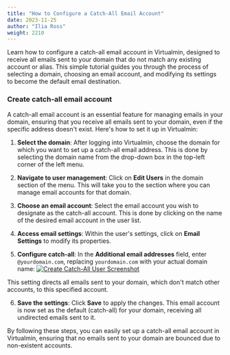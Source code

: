 ```yaml
---
title: "How to Configure a Catch-All Email Account"
date: 2023-11-25
author: "Ilia Ross"
weight: 2210
---
```

Learn how to configure a catch-all email account in Virtualmin, designed to receive all emails sent to your domain that do not match any existing account or alias. This simple tutorial guides you through the process of selecting a domain, choosing an email account, and modifying its settings to become the default email destination.

### Create catch-all email account

A catch-all email account is an essential feature for managing emails in your domain, ensuring that you receive all emails sent to your domain, even if the specific address doesn't exist. Here's how to set it up in Virtualmin:

1. **Select the domain**: After logging into Virtualmin, choose the domain for which you want to set up a catch-all email address. This is done by selecting the domain name from the drop-down box in the top-left corner of the left menu.

2. **Navigate to user management**: Click on **Edit Users** in the domain section of the menu. This will take you to the section where you can manage email accounts for that domain.

3. **Choose an email account**: Select the email account you wish to designate as the catch-all account. This is done by clicking on the name of the desired email account in the user list.

4. **Access email settings**: Within the user's settings, click on **Email Settings** to modify its properties.

5. **Configure catch-all**: In the **Additional email addresses** field, enter `@yourdomain.com`, replacing `yourdomain.com` with your actual domain name:
    [![](/images/docs/screenshots/tutorials/step-by-step/light/create-user-catch-all.png "Create Catch-All User Screenshot")](/images/docs/screenshots/tutorials/step-by-step/light/create-user-catch-all.png)

This setting directs all emails sent to your domain, which don't match other accounts, to this specified account.

6. **Save the settings**: Click **Save** to apply the changes. This email account is now set as the default (catch-all) for your domain, receiving all undirected emails sent to it.

By following these steps, you can easily set up a catch-all email account in Virtualmin, ensuring that no emails sent to your domain are bounced due to non-existent accounts.
